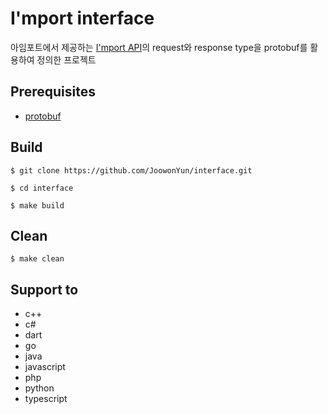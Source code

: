 # I'mport interface

아임포트에서 제공하는 [I'mport API](https://api.iamport.kr/#/)의 request와 response type을 protobuf를 활용하여 정의한 프로젝트

## Prerequisites
- [protobuf](https://developers.google.com/protocol-buffers/docs/downloads)

## Build
```
$ git clone https://github.com/JoowonYun/interface.git

$ cd interface

$ make build
```

## Clean
```
$ make clean
```

## Support to
- c++
- c#
- dart
- go
- java
- javascript
- php
- python
- typescript